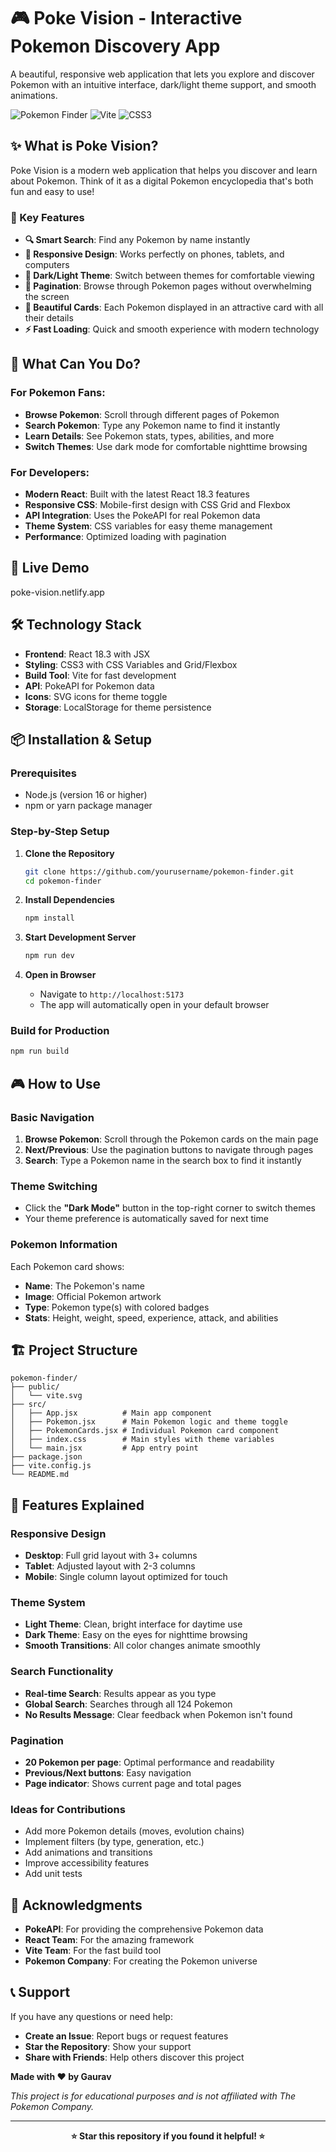 # 🎮 Poke Vision - Interactive Pokemon Discovery App

A beautiful, responsive web application that lets you explore and discover Pokemon with an intuitive interface, dark/light theme support, and smooth animations.

![Pokemon Finder](https://img.shields.io/badge/React-18.3-blue?style=for-the-badge&logo=react)
![Vite](https://img.shields.io/badge/Vite-5.4-purple?style=for-the-badge&logo=vite)
![CSS3](https://img.shields.io/badge/CSS3-Responsive-green?style=for-the-badge&logo=css3)

## ✨ What is Poke Vision?

Poke Vision is a modern web application that helps you discover and learn about Pokemon. Think of it as a digital Pokemon encyclopedia that's both fun and easy to use! 

### 🌟 Key Features

- **🔍 Smart Search**: Find any Pokemon by name instantly
- **📱 Responsive Design**: Works perfectly on phones, tablets, and computers
- **🌙 Dark/Light Theme**: Switch between themes for comfortable viewing
- **📄 Pagination**: Browse through Pokemon pages without overwhelming the screen
- **🎨 Beautiful Cards**: Each Pokemon displayed in an attractive card with all their details
- **⚡ Fast Loading**: Quick and smooth experience with modern technology

## 🎯 What Can You Do?

### For Pokemon Fans:
- **Browse Pokemon**: Scroll through different pages of Pokemon
- **Search Pokemon**: Type any Pokemon name to find it instantly
- **Learn Details**: See Pokemon stats, types, abilities, and more
- **Switch Themes**: Use dark mode for comfortable nighttime browsing

### For Developers:
- **Modern React**: Built with the latest React 18.3 features
- **Responsive CSS**: Mobile-first design with CSS Grid and Flexbox
- **API Integration**: Uses the PokeAPI for real Pokemon data
- **Theme System**: CSS variables for easy theme management
- **Performance**: Optimized loading with pagination

## 🚀 Live Demo

poke-vision.netlify.app


## 🛠️ Technology Stack

- **Frontend**: React 18.3 with JSX
- **Styling**: CSS3 with CSS Variables and Grid/Flexbox
- **Build Tool**: Vite for fast development
- **API**: PokeAPI for Pokemon data
- **Icons**: SVG icons for theme toggle
- **Storage**: LocalStorage for theme persistence

## 📦 Installation & Setup

### Prerequisites
- Node.js (version 16 or higher)
- npm or yarn package manager

### Step-by-Step Setup

1. **Clone the Repository**
   ```bash
   git clone https://github.com/yourusername/pokemon-finder.git
   cd pokemon-finder
   ```

2. **Install Dependencies**
   ```bash
   npm install
   ```

3. **Start Development Server**
   ```bash
   npm run dev
   ```

4. **Open in Browser**
   - Navigate to `http://localhost:5173`
   - The app will automatically open in your default browser

### Build for Production
```bash
npm run build
```

## 🎮 How to Use

### Basic Navigation
1. **Browse Pokemon**: Scroll through the Pokemon cards on the main page
2. **Next/Previous**: Use the pagination buttons to navigate through pages
3. **Search**: Type a Pokemon name in the search box to find it instantly

### Theme Switching
- Click the **"Dark Mode"** button in the top-right corner to switch themes
- Your theme preference is automatically saved for next time

### Pokemon Information
Each Pokemon card shows:
- **Name**: The Pokemon's name
- **Image**: Official Pokemon artwork
- **Type**: Pokemon type(s) with colored badges
- **Stats**: Height, weight, speed, experience, attack, and abilities

## 🏗️ Project Structure

```
pokemon-finder/
├── public/
│   └── vite.svg
├── src/
│   ├── App.jsx          # Main app component
│   ├── Pokemon.jsx      # Main Pokemon logic and theme toggle
│   ├── PokemonCards.jsx # Individual Pokemon card component
│   ├── index.css        # Main styles with theme variables
│   └── main.jsx         # App entry point
├── package.json
├── vite.config.js
└── README.md
```

## 🎨 Features Explained

### Responsive Design
- **Desktop**: Full grid layout with 3+ columns
- **Tablet**: Adjusted layout with 2-3 columns  
- **Mobile**: Single column layout optimized for touch

### Theme System
- **Light Theme**: Clean, bright interface for daytime use
- **Dark Theme**: Easy on the eyes for nighttime browsing
- **Smooth Transitions**: All color changes animate smoothly

### Search Functionality
- **Real-time Search**: Results appear as you type
- **Global Search**: Searches through all 124 Pokemon
- **No Results Message**: Clear feedback when Pokemon isn't found

### Pagination
- **20 Pokemon per page**: Optimal performance and readability
- **Previous/Next buttons**: Easy navigation
- **Page indicator**: Shows current page and total pages



### Ideas for Contributions
- Add more Pokemon details (moves, evolution chains)
- Implement filters (by type, generation, etc.)
- Add animations and transitions
- Improve accessibility features
- Add unit tests



## 🙏 Acknowledgments

- **PokeAPI**: For providing the comprehensive Pokemon data
- **React Team**: For the amazing framework
- **Vite Team**: For the fast build tool
- **Pokemon Company**: For creating the Pokemon universe

## 📞 Support

If you have any questions or need help:

- **Create an Issue**: Report bugs or request features
- **Star the Repository**: Show your support
- **Share with Friends**: Help others discover this project


**Made with ❤️ by Gaurav**

*This project is for educational purposes and is not affiliated with The Pokemon Company.*

---

<div align="center">

**⭐ Star this repository if you found it helpful! ⭐**

</div>
